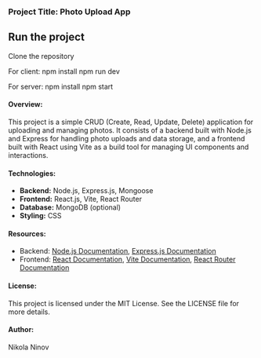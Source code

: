 ### Project Title: Photo Upload App

## Run the project

Clone the repository

For client:
npm install
npm run dev

For server:
npm install
npm start

#### Overview:

This project is a simple CRUD (Create, Read, Update, Delete) application for uploading and managing photos. It consists of a backend built with Node.js and Express for handling photo uploads and data storage, and a frontend built with React using Vite as a build tool for managing UI components and interactions.

#### Technologies:

- **Backend:** Node.js, Express.js, Mongoose
- **Frontend:** React.js, Vite, React Router
- **Database:** MongoDB (optional)
- **Styling:** CSS

#### Resources:

- Backend: [Node.js Documentation](https://nodejs.org/en/docs/), [Express.js Documentation](https://expressjs.com/)
- Frontend: [React Documentation](https://reactjs.org/docs/getting-started.html), [Vite Documentation](https://vitejs.dev/), [React Router Documentation](https://reactrouter.com/)

#### License:

This project is licensed under the MIT License. See the LICENSE file for more details.

#### Author:

Nikola Ninov
